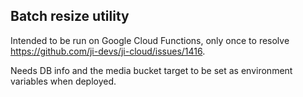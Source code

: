 ## Batch resize utility
Intended to be run on Google Cloud Functions, only once to resolve https://github.com/ji-devs/ji-cloud/issues/1416.

Needs DB info and the media bucket target to be set as environment variables when deployed.
